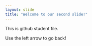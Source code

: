 ```yaml
---
layout: slide
title: "Welcome to our second slide!"
---
```


This is github student file.

Use the left arrow to go back!
